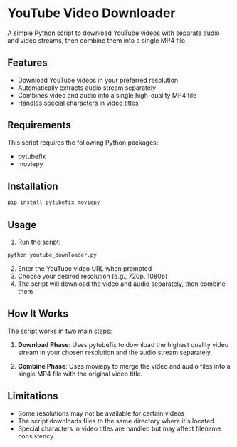 # YouTube Video Downloader

A simple Python script to download YouTube videos with separate audio and video streams, then combine them into a single MP4 file.

## Features

- Download YouTube videos in your preferred resolution
- Automatically extracts audio stream separately
- Combines video and audio into a single high-quality MP4 file
- Handles special characters in video titles

## Requirements

This script requires the following Python packages:
- pytubefix
- moviepy

## Installation

```bash
pip install pytubefix moviepy
```

## Usage

1. Run the script:
```python
python youtube_downloader.py
```

2. Enter the YouTube video URL when prompted
3. Choose your desired resolution (e.g., 720p, 1080p)
4. The script will download the video and audio separately, then combine them

## How It Works

The script works in two main steps:

1. **Download Phase**: Uses pytubefix to download the highest quality video stream in your chosen resolution and the audio stream separately.

2. **Combine Phase**: Uses moviepy to merge the video and audio files into a single MP4 file with the original video title.

## Limitations

- Some resolutions may not be available for certain videos
- The script downloads files to the same directory where it's located
- Special characters in video titles are handled but may affect filename consistency



